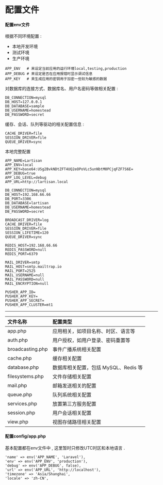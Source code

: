 # 配置文件

#### 配置env文件

根据不同环境配置 :

* 本地开发环境
* 测试环境
* 生产环境

```
APP_ENV   # 来设定当前应用的运行环境local,testing,production
APP_DEBUG # 来设定是否在应用报错时显示调试信息
APP_KEY   # 来生成应用的密钥用于加密一些较为敏感的数据
```

对数据库的连接方式、数据库名、用户名密码等做相关配置 :

```
DB_CONNECTION=mysql
DB_HOST=127.0.0.1
DB_DATABASE=sample
DB_USERNAME=homestead
DB_PASSWORD=secret
```

缓存、会话、队列等驱动的相关配置信息 :

```
CACHE_DRIVER=file
SESSION_DRIVER=file
QUEUE_DRIVER=sync
```

本地完整配置

```
APP_NAME=Lartisan
APP_ENV=local
APP_KEY=base64:USg2BvkNDtZFT4UQ2eOPoVLc5unNbtM0PCjqFZF7S6E=
APP_DEBUG=true
APP_LOG_LEVEL=debug
APP_URL=http://lartisan.local

DB_CONNECTION=mysql
DB_HOST=192.168.66.66
DB_PORT=3306
DB_DATABASE=lartisan
DB_USERNAME=homestead
DB_PASSWORD=secret

BROADCAST_DRIVER=log
CACHE_DRIVER=file
SESSION_DRIVER=file
SESSION_LIFETIME=120
QUEUE_DRIVER=sync

REDIS_HOST=192.168.66.66
REDIS_PASSWORD=null
REDIS_PORT=6379

MAIL_DRIVER=smtp
MAIL_HOST=smtp.mailtrap.io
MAIL_PORT=2525
MAIL_USERNAME=null
MAIL_PASSWORD=null
MAIL_ENCRYPTION=null

PUSHER_APP_ID=
PUSHER_APP_KEY=
PUSHER_APP_SECRET=
PUSHER_APP_CLUSTER=mt1
```

---

| 文件名称 | 配置类型 |
| :--- | :--- |
| app.php | 应用相关，如项目名称、时区、语言等 |
| auth.php | 用户授权，如用户登录、密码重置等 |
| broadcasting.php | 事件广播系统相关配置 |
| cache.php | 缓存相关配置 |
| database.php | 数据库相关配置，包括 MySQL、Redis 等 |
| filesystems.php | 文件存储相关配置 |
| mail.php | 邮箱发送相关的配置 |
| queue.php | 队列系统相关配置 |
| services.php | 放置第三方服务配置 |
| session.php | 用户会话相关配置 |
| view.php | 视图存储路径相关配置 |

#### 配置config/app.php

基本配置都在env文件中 , 这里暂时只修改UTC时区和本地语言 .

```
'name' => env('APP_NAME', 'Laravel'),
'env' => env('APP_ENV', 'production'),
'debug' => env('APP_DEBUG', false),
'url' => env('APP_URL', 'http://localhost'),
'timezone' => 'Asia/Shanghai',
'locale' => 'zh-CN',
```



